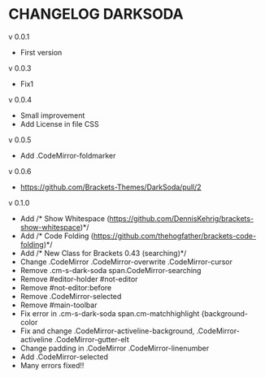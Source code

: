 # CHANGELOG DARKSODA

v 0.0.1

* First version

v 0.0.3

* Fix1

v 0.0.4

* Small improvement
* Add License in file CSS

v 0.0.5

* Add .CodeMirror-foldmarker

v 0.0.6

* https://github.com/Brackets-Themes/DarkSoda/pull/2

v 0.1.0

* Add /* Show Whitespace (https://github.com/DennisKehrig/brackets-show-whitespace)*/
* Add /* Code Folding (https://github.com/thehogfather/brackets-code-folding)*/
* Add /* New Class for Brackets 0.43 (searching)*/
* Change .CodeMirror .CodeMirror-overwrite .CodeMirror-cursor
* Remove .cm-s-dark-soda span.CodeMirror-searching
* Remove #editor-holder #not-editor
* Remove #not-editor:before
* Remove .CodeMirror-selected 
* Remove #main-toolbar
* Fix error in .cm-s-dark-soda span.cm-matchhighlight {background-color
* Fix and change .CodeMirror-activeline-background, .CodeMirror-activeline .CodeMirror-gutter-elt
* Change padding in .CodeMirror .CodeMirror-linenumber
* Add .CodeMirror-selected
* Many errors fixed!!